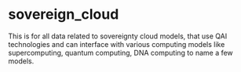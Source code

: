 # sovereign_cloud
This is for all data related to sovereignty cloud models, that use QAI technologies and can interface with various computing models like supercomputing, quantum computing, DNA computing to name a few models.
